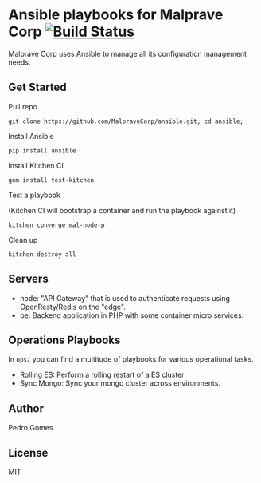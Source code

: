 # Ansible playbooks for Malprave Corp   [![Build Status][buildstatus]][travisci]

Malprave Corp uses Ansible to manage all its configuration management needs.

## Get Started
Pull repo
```
git clone https://github.com/MalpraveCorp/ansible.git; cd ansible;
```
Install Ansible
```
pip install ansible
```
Install Kitchen CI
```
gem install test-kitchen
```
Test a playbook

(Kitchen CI will bootstrap a container and run the playbook against it)
```
kitchen converge mal-node-p
```
Clean up
```
kitchen destroy all
```
## Servers

 - node: "API Gateway" that is used to authenticate requests using OpenResty/Redis on the "edge".
 - be: Backend application in PHP with some container micro services.

## Operations Playbooks
In `ops/` you can find a multitude of playbooks for various operational tasks.

 - Rolling ES: Perform a rolling restart of a ES cluster
 - Sync Mongo: Sync your mongo cluster across environments.

## Author

Pedro Gomes

## License

MIT

[buildstatus]: https://travis-ci.org/MalpraveCorp/ansible.svg?branch=master
[travisci]: https://travis-ci.org/MalpraveCorp/ansible
